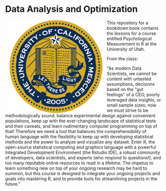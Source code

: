 # Data Analysis and Optimization

<a href="assets/image/ucmSeals/UCM_Seal_FullColor_2019.png"><img src="assets/image/ucmSeals/UCM_Seal_FullColor_2019.png" width="300" height="300" alt="Cover image" align="left" style="margin: 0 1em 0 1em" /></a>
This repository for a bookdown book contains the lessons for a course entitled Psychological Measurement in R at the University of Utah.

<p> From the class:</p>
 "As modern Data Scientists, we cannot be content with untested assumptions, decisions based on the "gut feelings" of a CEO, poorly leveraged data insights, or small sample sizes; now we must strive to be methodologically sound, balance experimental design against convenient populations, keep up with the ever-changing landscape of statistical tests and their caveats, and learn rudimentary computer programming on top of that! Therefore we need a tool that balances the comprehensibility of human language with the flexibility to keep up with developing statistical methods and the power to analyze and vizualize any dataset. Enter R, the open-source statistical computing and graphics language with a powerful Integrated Development Environment (the Rstudio IDE), a robust community of developers, data scientists, and experts (who respond to questions!), and too many reputable online resources to read in a lifetime. The impetus to learn something new on top of your ongoing research may be hard to summon, but this course is designed to integrate your ongoing projects and goals into mastering R, and to provide tools for streamlining projects in the future."
 



